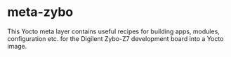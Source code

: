 # meta-zybo

This Yocto meta layer contains useful recipes for building apps, modules, configuration etc. for the Digilent Zybo-Z7 development board into a Yocto image.
